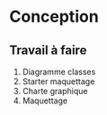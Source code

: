 # Conception

## Travail à faire 
1. Diagramme classes
1. Starter maquettage 
1. Charte graphique
1. Maquettage